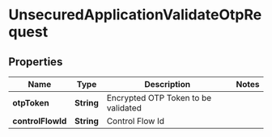 # UnsecuredApplicationValidateOtpRequest

## Properties
Name | Type | Description | Notes
------------ | ------------- | ------------- | -------------
**otpToken** | **String** | Encrypted OTP Token to be validated | 
**controlFlowId** | **String** | Control Flow Id | 
